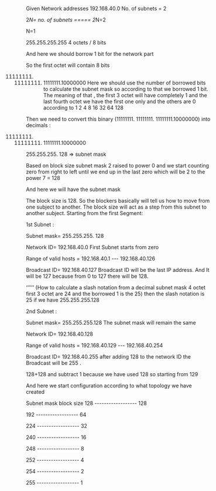 Given Network addresses 192.168.40.0 
No. of subnets = 2

2*N= no. of subnets ===== 2*N=2

N=1

255.255.255.255 4 octets / 8 bits

And here we should borrow 1 bit for the network part

So the first octet will contain 8 bits

11111111. 11111111. 11111111.10000000
Here we should use the number of borrowed bits to calculate the subnet mask so according to that we borrowed 1 bit. The meaning of that , the first  3 octet will have completely 1 and the last fourth octet we have the first one only and the others are 0 according to 1 2 4 8 16 32 64 128

Then we need to convert this binary (11111111. 11111111. 11111111.10000000) into decimals :

11111111. 11111111. 11111111.10000000

255.255.255. 128 => subnet mask	

Based on block size subnet mask 2 raised to power 0 and we start counting zero from right to left until we end up in the last zero which will be 2 to the power 7 = 128 

And here we will have the subnet mask

The block size is 128. So the blockers basically will tell us how to move from one subject to another. The block size will act as a step from this subnet to another subject.
Starting from the first Segment:

1st Subnet :

Subnet mask= 255.255.255. 128	

Network ID= 192.168.40.0  First Subnet starts from zero

Range of valid hosts = 192.168.40.1 --- 192.168.40.126

Broadcast ID= 192.168.40.127 Broadcast ID will be the last IP address. And It will be 127 because from 0 to 127 there will be 128.

‘’’’’’ (How to calculate a slash notation from a decimal subnet mask 4 octet first 3 octet are 24 and the borrowed 1 is the 25) then the slash notation is 25 if we have 255.255.255.128





2nd Subnet :

Subnet mask= 255.255.255.128 The subnet mask will remain the same

Network ID= 192.168.40.128

Range of valid hosts = 192.168.40.129 --- 192.168.40.254

Broadcast ID= 192.168.40.255   after adding 128 to the network ID the Broadcast will be 255 . 

128+128 and subtract 1 because we have used 128 so starting from 129

And here we start configuration according to what topology we have created 



Subnet mask     block size
128	------------------		128

192	------------------		64

224	------------------		32

240	------------------		16

248	------------------		8

252	------------------		4

254	------------------		2

255	------------------		1



